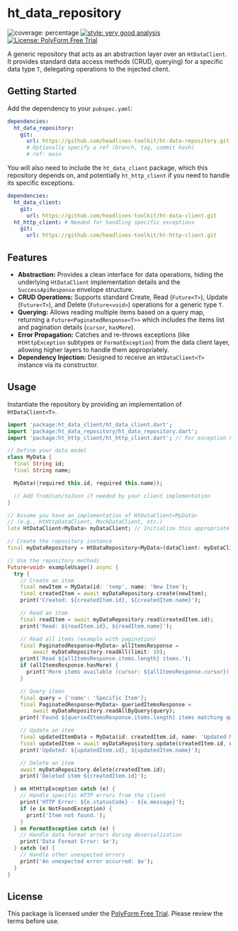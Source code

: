 # ht_data_repository

![coverage: percentage](https://img.shields.io/badge/coverage-100-green)
[![style: very good analysis](https://img.shields.io/badge/style-very_good_analysis-B22C89.svg)](https://pub.dev/packages/very_good_analysis)
[![License: PolyForm Free Trial](https://img.shields.io/badge/License-PolyForm%20Free%20Trial-blue)](https://polyformproject.org/licenses/free-trial/1.0.0)

A generic repository that acts as an abstraction layer over an `HtDataClient`. It provides standard data access methods (CRUD, querying) for a specific data type `T`, delegating operations to the injected client.

## Getting Started

Add the dependency to your `pubspec.yaml`:

```yaml
dependencies:
  ht_data_repository:
    git:
      url: https://github.com/headlines-toolkit/ht-data-repository.git
      # Optionally specify a ref (branch, tag, commit hash)
      # ref: main
```

You will also need to include the `ht_data_client` package, which this repository depends on, and potentially `ht_http_client` if you need to handle its specific exceptions.

```yaml
dependencies:
  ht_data_client:
    git:
      url: https://github.com/headlines-toolkit/ht-data-client.git
  ht_http_client: # Needed for handling specific exceptions
    git:
      url: https://github.com/headlines-toolkit/ht-http-client.git
```

## Features

*   **Abstraction:** Provides a clean interface for data operations, hiding the underlying `HtDataClient` implementation details and the `SuccessApiResponse` envelope structure.
*   **CRUD Operations:** Supports standard Create, Read (`Future<T>`), Update (`Future<T>`), and Delete (`Future<void>`) operations for a generic type `T`.
*   **Querying:** Allows reading multiple items based on a query map, returning a `Future<PaginatedResponse<T>>` which includes the items list and pagination details (`cursor`, `hasMore`).
*   **Error Propagation:** Catches and re-throws exceptions (like `HtHttpException` subtypes or `FormatException`) from the data client layer, allowing higher layers to handle them appropriately.
*   **Dependency Injection:** Designed to receive an `HtDataClient<T>` instance via its constructor.

## Usage

Instantiate the repository by providing an implementation of `HtDataClient<T>`.

```dart
import 'package:ht_data_client/ht_data_client.dart';
import 'package:ht_data_repository/ht_data_repository.dart';
import 'package:ht_http_client/ht_http_client.dart'; // For exception handling

// Define your data model
class MyData {
  final String id;
  final String name;

  MyData({required this.id, required this.name});

  // Add fromJson/toJson if needed by your client implementation
}

// Assume you have an implementation of HtDataClient<MyData>
// (e.g., HtHttpDataClient, MockDataClient, etc.)
late HtDataClient<MyData> myDataClient; // Initialize this appropriately

// Create the repository instance
final myDataRepository = HtDataRepository<MyData>(dataClient: myDataClient);

// Use the repository methods
Future<void> exampleUsage() async {
  try {
    // Create an item
    final newItem = MyData(id: 'temp', name: 'New Item');
    final createdItem = await myDataRepository.create(newItem);
    print('Created: ${createdItem.id}, ${createdItem.name}');

    // Read an item
    final readItem = await myDataRepository.read(createdItem.id);
    print('Read: ${readItem.id}, ${readItem.name}');

    // Read all items (example with pagination)
    final PaginatedResponse<MyData> allItemsResponse =
        await myDataRepository.readAll(limit: 10);
    print('Read ${allItemsResponse.items.length} items.');
    if (allItemsResponse.hasMore) {
      print('More items available (cursor: ${allItemsResponse.cursor})');
    }

    // Query items
    final query = {'name': 'Specific Item'};
    final PaginatedResponse<MyData> queriedItemsResponse =
        await myDataRepository.readAllByQuery(query);
    print('Found ${queriedItemsResponse.items.length} items matching query.');

    // Update an item
    final updatedItemData = MyData(id: createdItem.id, name: 'Updated Name');
    final updatedItem = await myDataRepository.update(createdItem.id, updatedItemData);
    print('Updated: ${updatedItem.id}, ${updatedItem.name}');

    // Delete an item
    await myDataRepository.delete(createdItem.id);
    print('Deleted item ${createdItem.id}');

  } on HtHttpException catch (e) {
    // Handle specific HTTP errors from the client
    print('HTTP Error: ${e.statusCode} - ${e.message}');
    if (e is NotFoundException) {
      print('Item not found.');
    }
  } on FormatException catch (e) {
    // Handle data format errors during deserialization
    print('Data Format Error: $e');
  } catch (e) {
    // Handle other unexpected errors
    print('An unexpected error occurred: $e');
  }
}

```

## License

This package is licensed under the [PolyForm Free Trial](LICENSE). Please review the terms before use.
